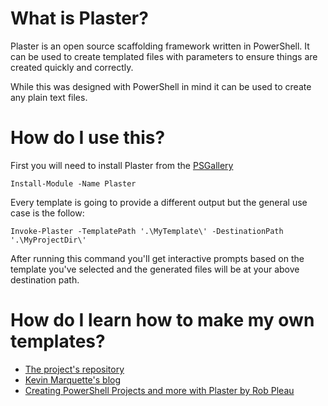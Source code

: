 # What is Plaster?
Plaster is an open source scaffolding framework written in PowerShell. It can be used to create templated files with parameters to ensure things are created quickly and correctly.

While this was designed with PowerShell in mind it can be used to create any plain text files.

# How do I use this?
First you will need to install Plaster from the [PSGallery](https://www.powershellgallery.com/packages/Plaster)
```
Install-Module -Name Plaster
```

Every template is going to provide a different output but the general use case is the follow:
```
Invoke-Plaster -TemplatePath '.\MyTemplate\' -DestinationPath '.\MyProjectDir\'
```
After running this command you'll get interactive prompts based on the template you've selected and the generated files will be at your above destination path.

# How do I learn how to make my own templates?
* [The project's repository](https://github.com/PowerShellOrg/Plaster/pulls)<br/>
* [Kevin Marquette's blog](https://powershellexplained.com/2017-05-12-Powershell-Plaster-adventures-in/#my-first-plaster-manifest)<br/>
* [Creating PowerShell Projects and more with Plaster by Rob Pleau](https://www.youtube.com/watch?v=3cjB9-84Xgw&t=627s)<br/>